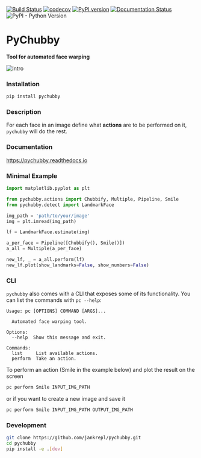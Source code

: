 [![Build Status](https://travis-ci.com/jankrepl/pychubby.svg?branch=master)](https://travis-ci.com/jankrepl/pychubby)
[![codecov](https://codecov.io/gh/jankrepl/pychubby/branch/master/graph/badge.svg)](https://codecov.io/gh/jankrepl/pychubby)
[![PyPI version](https://badge.fury.io/py/pychubby.svg)](https://badge.fury.io/py/pychubby)
[![Documentation Status](https://readthedocs.org/projects/pychubby/badge/?version=latest)](https://pychubby.readthedocs.io/en/latest/?badge=latest)
![PyPI - Python Version](https://img.shields.io/pypi/pyversions/pychubby)

# PyChubby
**Tool for automated face warping**

![intro](https://user-images.githubusercontent.com/18519371/64875224-ed621f00-d64c-11e9-92ad-8f76a4b95bcc.gif)

### Installation
```bash
pip install pychubby
```
### Description
For each face in an image define what **actions** are to be performed on it, `pychubby` will do the rest.

### Documentation
<https://pychubby.readthedocs.io>

### Minimal Example
```python
import matplotlib.pyplot as plt

from pychubby.actions import Chubbify, Multiple, Pipeline, Smile
from pychubby.detect import LandmarkFace

img_path = 'path/to/your/image'
img = plt.imread(img_path)

lf = LandmarkFace.estimate(img)

a_per_face = Pipeline([Chubbify(), Smile()])
a_all = Multiple(a_per_face)

new_lf, _ = a_all.perform(lf)
new_lf.plot(show_landmarks=False, show_numbers=False)
```

### CLI
`pychubby` also comes with a CLI that exposes some
of its functionality. You can list the commands with `pc --help`:

```text
Usage: pc [OPTIONS] COMMAND [ARGS]...

  Automated face warping tool.

Options:
  --help  Show this message and exit.

Commands:
  list     List available actions.
  perform  Take an action.
```

To perform an action (Smile in the example below) and plot the result on the screen 
```bash
pc perform Smile INPUT_IMG_PATH
```

or if you want to create a new image and save it
```bash
pc perform Smile INPUT_IMG_PATH OUTPUT_IMG_PATH
```

### Development
```bash
git clone https://github.com/jankrepl/pychubby.git
cd pychubby
pip install -e .[dev]
```


